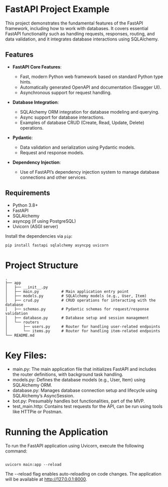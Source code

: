 # FastAPI Project Example

This project demonstrates the fundamental features of the FastAPI framework, including how to work with databases. It covers essential FastAPI functionality such as handling requests, responses, routing, and data validation, and it integrates database interactions using SQLAlchemy.

## Features

- **FastAPI Core Features**:
  - Fast, modern Python web framework based on standard Python type hints.
  - Automatically generated OpenAPI and documentation (Swagger UI).
  - Asynchronous support for request handling.

- **Database Integration**:
  - SQLAlchemy ORM integration for database modeling and querying.
  - Async support for database interactions.
  - Examples of database CRUD (Create, Read, Update, Delete) operations.

- **Pydantic**:
  - Data validation and serialization using Pydantic models.
  - Request and response models.
  
- **Dependency Injection**:
  - Use of FastAPI’s dependency injection system to manage database connections and other services.

## Requirements

- Python 3.8+
- FastAPI
- SQLAlchemy
- asyncpg (if using PostgreSQL)
- Uvicorn (ASGI server)

Install the dependencies via `pip`:

```bash
pip install fastapi sqlalchemy asyncpg uvicorn
```
# Project Structure
```
.
├── app
│   ├── __init__.py
│   ├── main.py          # Main application entry point
│   ├── models.py        # SQLAlchemy models (e.g., User, Item)
│   ├── crud.py          # CRUD operations for interacting with the database
│   ├── schemas.py       # Pydantic schemas for request/response validation
│   ├── database.py      # Database setup and session management
│   └── routers
│       ├── users.py     # Router for handling user-related endpoints
│       └── items.py     # Router for handling item-related endpoints
└── README.md
```
# Key Files:
- main.py: The main application file that initializes FastAPI and includes the router definitions, with background task handling.
- models.py: Defines the database models (e.g., User, Item) using SQLAlchemy ORM.
- database.py: Manages database connection setup and lifecycle using SQLAlchemy’s AsyncSession.
- bot.py: Presumably handles bot functionalities, part of the MVP.
- test_main.http: Contains test requests for the API, can be run using tools like HTTPie or Postman.

# Running the Application

To run the FastAPI application using Uvicorn, execute the following command:
```

uvicorn main:app --reload
```
The --reload flag enables auto-reloading on code changes.
The application will be available at http://127.0.0.1:8000.
